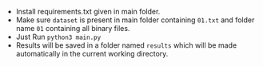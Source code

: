 - Install requirements.txt given in main folder.
- Make sure `dataset` is present in main folder containing `01.txt` and folder name `01` containing all binary files.
- Just Run ```python3 main.py```
- Results will be saved in a folder named `results` which will be made automatically in the current working directory.
